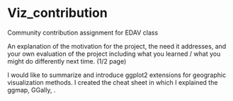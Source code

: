 # Viz_contribution
Community contribution assignment for EDAV class

An explanation of the motivation for the project, the need it addresses, and your own evaluation of the project including what you learned / what you might do differently next time. (1/2 page)

I would like to summarize and introduce ggplot2 extensions for geographic visualization methods. 
I created the cheat sheet in which I explained the ggmap, GGally, . 
